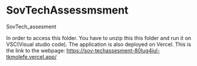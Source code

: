 # SovTechAssessmsment
SovTech_assesment

In order to access this folder. You have to unzip this this folder and run it on VSC(Visual studio code).
The application is also deployed on Vercel. This is the link to the webpage: https://sov-techassesment-80lug4iul-tkmolefe.vercel.app/
